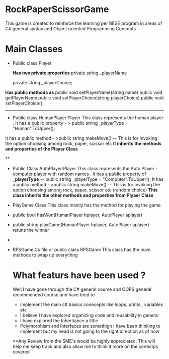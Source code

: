 # RockPaperScissorGame
This game is created to reinforce the learning per BESE program in areas of C# general syntax  and Object oriented Programming Concepts 

# Main Classes 
- Public class  Player

  **Has two private properties**
   private  string _playerName
   
   private string _playerChoice;
  
 **Has public methods as** 
 public  void setPlayerName(string name)
 public  void getPlayerName
 public void setPlayerChoice(string playerChoice)
 public void setPlayerChoice()
 
 ***
 - Public class  HumanPlayer:Player
  This class represents the human player .
  It has a public property - > 
    public string _playerType = "Human".ToUpper();
 
  It has a public method - >public string makeMove() -- This is for invoking the option choosing among rock, paper, scissor etc 
 **It inherits the methods and properties of the Player Class**
 
 **
  
 - Public Class AutoPlayer:Player
  This class represents the Auto Player - computer player with random names  . 
  It has a public  property of **_playerType** -- public string _playerType = "Computer".ToUpper();
  It has a public method - >public string makeMove() -- This is for invoking the option choosing among rock, paper, scissor etc (random choice) 
  **This class inherits the other methods and properties from **Plyaer** Class**
 
 
 - PlayGame Class 
  This class mainly has the method for playing the game 
  - public bool hasWon(HumanPlayer hplayer, AutoPlayer aplayer)
  - public string playGame(HumanPlayer hplayer, AutoPlayer aplayer)--retuns the winner 
  - 
 
 - RPSGame.Cs file or public class RPSGame
    This class has the main methods to wrap up everytihng 
    
    
    # What featurs have been used ? 
    Well I have gone through the C# general course and OOPS general recommended course  and have tried to 
    - implement the main c# basics conecepts like loops, prints , variables etc 
    - I believe I have explored organizing code and reusability in general 
    - I have explored the Inheritance a little 
    - Polymorphism and Interfaces are somethign I have been thinking to implement but my head is not going to the right direction as of now 
    
    **Any Review from the SME's would be highly appreciated. This will help me keep track and also allow me to think it more on the conectps covered
    
    

